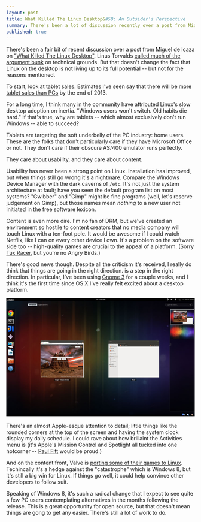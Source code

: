 ```yaml
---
layout: post
title: What Killed The Linux Desktop&#58; An Outsider's Perspective 
summary: There's been a lot of discussion recently over a post from Miguel de Icaza on "What Killed The Linux Desktop". This is my take on the issue as someone outside the Linux development circle.
published: true
---
```


There's been a fair bit of recent discussion over a post from Miguel de Icaza on ["What Killed The Linux Desktop"][1]. Linus Torvalds [called much of the argument bunk][2] on technical grounds. But that doesn't change the fact that Linux on the desktop is not living up to its full potential -- but not for the reasons mentioned.

To start, look at tablet sales. Estimates I've seen say that there will be [more tablet sales than PCs][3] by the end of 2013.

For a long time, I think many in the community have attributed Linux's slow desktop adoption on inertia. "Windows users won't switch. Old habits die hard." If that's true, why are tablets -- which almost exclusively don't run Windows -- able to succeed?

Tablets are targeting the soft underbelly of the PC industry: home users. These are the folks that don't particularly care if they have Microsoft Office or not. They don't care if their obscure AS/400 emulator runs perfectly.

They care about usability, and they care about content.

Usability has never been a strong point on Linux. Installation has improved, but when things still go wrong it's a nightmare. Compare the Windows Device Manager with the dark caverns of `/etc`. It's not just the system architecture at fault; have you seen the default program list on most systems? "Gwibber" and "Gimp" might be fine programs (well, let's reserve judgement on Gimp), but those names mean *nothing* to a new user not initiated in the free software lexicon.

Content is even more dire. I'm no fan of DRM, but we've created an environment so hostile to content creators that no media company will touch Linux with a ten-foot pole. It would be awesome if I could watch Netflix, like I can on every other device I own. It's a problem on the software side too -- high-quality games are crucial to the appeal of a platform. (Sorry [Tux Racer][4], but you're no Angry Birds.)

There's good news though. Despite all the criticism it's received, I really do think that things are going in the right direction.  is a step in the right direction. In particular, I've been using [Gnome 3][5] for a couple weeks, and I think it's the first time since OS X I've really felt excited about a desktop platform.

<img class="wide" src="/images/posts/2012-09-11-linux-desktop/gnome3.jpg" alt="Gnome 3 Screenshot" />

There's an almost Apple-esque attention to detail; little things like the rounded corners at the top of the screen and having the system clock display my daily schedule. I could rave about how brillaint the Activities menu is (it's Apple's Mission Control and Spotlight all tucked into one hotcorner -- [Paul Fitt][6] would be proud.)

And on the content front, Valve is [porting some of their games to Linux][7]. Techincally it's a hedge against the "catastrophe" which is Windows 8, but it's still a big win for Linux. If things go well, it could help convince other developers to follow suit.

Speaking of Windows 8, it's such a radical change that I expect to see quite a few PC users contemplating alternatives in the months following the release. This is a great opportunity for open source, but that doesn't mean things are gong to get any easier. There's still a lot of work to do.

[1]: http://tirania.org/blog/archive/2012/Aug-29.html
[2]: https://plus.google.com/115250422803614415116/posts/hMT5kW8LKJk
[3]: http://www.asymco.com/2012/03/02/when-will-the-tablet-market-be-larger-than-the-pc-market/
[4]: http://tuxracer.sourceforge.net/
[5]: http://www.gnome.org/gnome-3/
[6]: http://www.interaction-design.org/encyclopedia/fitts_law.html
[7]: http://blogs.valvesoftware.com/linux/steamd-penguins/